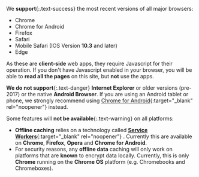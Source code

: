 We __support__{:.text-success} the most recent versions of all major browsers:

- Chrome
- Chrome for Android
- Firefox
- Safari
- Mobile Safari (IOS Version __10.3__ and later)
- Edge

As these are __client-side__ web apps, they require Javascript for their operation. If you don't have Javascript enabled in your browser, you will be able to __read all the pages__ on this site, but __not__ use the apps.

__We do not support__{:.text-danger} __Internet Explorer__ or older versions (pre-2017) or the native __Android Browser__. If you are using an Android tablet or phone, we strongly recommend using [Chrome for Android](https://play.google.com/store/apps/details?id=com.android.chrome){:target="_blank" rel="noopener"} instead.

Some features will __not be available__{:.text-warning} on all platforms:

- __Offline caching__ relies on a technology called [__Service Workers__](http://caniuse.com/#feat=serviceworkers){:target="_blank" rel="noopener"} . Currently this are available on __Chrome__, __Firefox__, __Opera__ and __Chrome for Android__.
- For security reasons, any __offline data__ caching will only work on platforms that are __known__ to encrypt data locally. Currently, this is only __Chrome__ running on the __Chrome OS__ platform (e.g. Chromebooks and Chromeboxes).